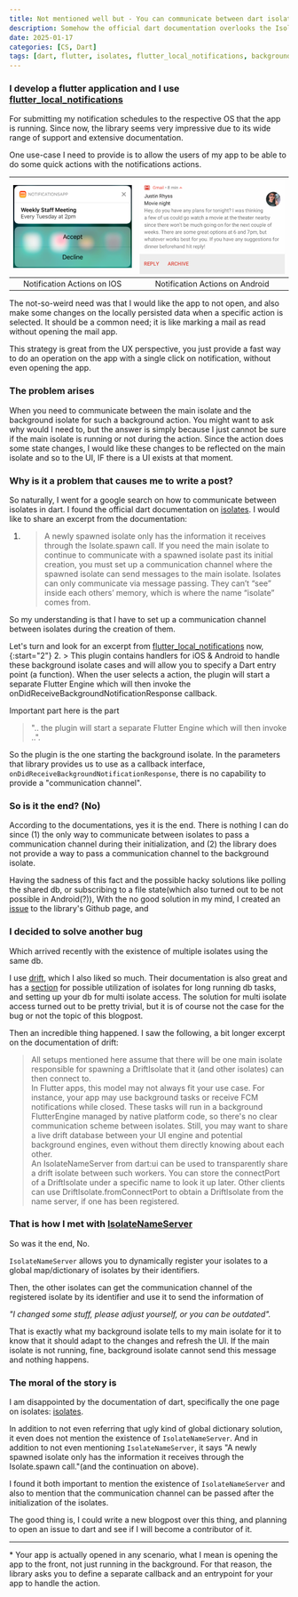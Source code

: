 ```yaml
---
title: Not mentioned well but - You can communicate between dart isolates using IsolateNameServer
description: Somehow the official dart documentation overlooks the IsolateNameServer for communication between isolates even though it can be necessary to use in some cases.
date: 2025-01-17
categories: [CS, Dart]
tags: [dart, flutter, isolates, flutter_local_notifications, background_isolate, isolate_communication]     # TAG names should always be lowercase
---
```


### I develop a flutter application and I use [flutter_local_notifications](https://pub.dev/packages/flutter_local_notifications)

For submitting my notification schedules to the respective OS that the app is running. Since now, the library
seems very impressive due to its wide range of support and extensive documentation.

One use-case I need to provide is to allow the users of my app to be able to do some quick actions with the notifications actions.

![IOS Notification Action Example](/assets/img/ios_notif_ex.png) |  ![Android Notification Action Example](/assets/img/android_notif_ex.png)
:-------------------------:|:-------------------------:
Notification Actions on IOS  |  Notification Actions on Android

The not-so-weird need was that I would like the app to not open, and also make some changes on the locally persisted
data when a specific action is selected. It should be a common need; it is like marking a mail as read without opening the mail app.

This strategy is great from the UX perspective, you just provide a fast way to do an operation on the app with a single click on notification, without even opening the app.

### The problem arises
When you need to communicate between the main isolate and the background isolate for such a background action.
You might want to ask why would I need to, but the answer is simply because I just cannot be sure if the main isolate is running or not during the action.
Since the action does some state changes, I would like these changes to be reflected on the main isolate and so to the UI, IF there is a UI exists at that moment.

### Why is it a problem that causes me to write a post?

So naturally, I went for a google search on how to communicate between isolates in dart. I found the official dart documentation on [isolates](https://dart.dev/language/isolates).
I would like to share an excerpt from the documentation:
1.  > A newly spawned isolate only has the information it receives through the Isolate.spawn call. If you need the main isolate to continue to communicate with a spawned isolate past its initial creation, you must set up a communication channel where the spawned isolate can send messages to the main isolate. Isolates can only communicate via message passing. They can’t “see” inside each others’ memory, which is where the name “isolate” comes from.

So my understanding is that I have to set up a communication channel between isolates during the creation of them.

Let's turn and look for an excerpt from [flutter_local_notifications](https://pub.dev/packages/flutter_local_notifications) now,
{:start="2"}
2. > This plugin contains handlers for iOS & Android to handle these background isolate cases and will allow you to specify a Dart entry point (a function). When the user selects a action, the plugin will start a separate Flutter Engine which will then invoke the onDidReceiveBackgroundNotificationResponse callback.

Important part here is the part
> ".. the plugin will start a separate Flutter Engine which will then invoke ..".

So the plugin is the one starting the background isolate. In the parameters that library provides us to use as a callback interface,
`onDidReceiveBackgroundNotificationResponse`, there is no capability to provide a "communication channel".

### So is it the end? (No)

According to the documentations, yes it is the end. There is nothing I can do since (1) the only way to communicate between isolates to pass a communication channel during their initialization,
and (2) the library does not provide a way to pass a communication channel to the background isolate.

Having the sadness of this fact and the possible hacky solutions like polling the shared db, or subscribing to a file state(which also turned out to be not possible in Android(?)),
With the no good solution in my mind, I created an [issue](https://github.com/MaikuB/flutter_local_notifications/issues/2517) to the library's Github page, and

### I decided to solve another bug

Which arrived recently with the existence of multiple isolates using the same db.

I use [drift](https://pub.dev/packages/drift), which I also liked so much. Their documentation is also great and has a [section](https://drift.simonbinder.eu/isolates/) for
possible utilization of isolates for long running db tasks, and setting up your db for multi isolate access. The solution for
multi isolate access turned out to be pretty trivial, but it is of course not the case for the bug or not the topic of this blogpost.

Then an incredible thing happened. I saw the following, a bit longer excerpt on the documentation of drift:
>All setups mentioned here assume that there will be one main isolate responsible for spawning a DriftIsolate that it (and other isolates) can then connect to.\
>In Flutter apps, this model may not always fit your use case. For instance, your app may use background tasks or receive FCM notifications while closed. These tasks will run in a background FlutterEngine managed by native platform code, so there's no clear communication scheme between isolates. Still, you may want to share a live drift database between your UI engine and potential background engines, even without them directly knowing about each other.\
>An IsolateNameServer from dart:ui can be used to transparently share a drift isolate between such workers. You can store the connectPort of a DriftIsolate under a specific name to look it up later. Other clients can use DriftIsolate.fromConnectPort to obtain a DriftIsolate from the name server, if one has been registered.

### That is how I met with [IsolateNameServer](https://api.flutter.dev/flutter/dart-ui/IsolateNameServer-class.html)

So was it the end, No.

`IsolateNameServer` allows you to dynamically register your isolates to a global map/dictionary of isolates by their identifiers.

Then, the other isolates can get the communication channel of the registered isolate by its identifier and use it to send the information of

_"I changed some stuff, please adjust yourself, or you can be outdated"._

That is exactly what my background isolate tells to my main isolate for it to know that it should adapt to the changes and refresh the UI.
If the main isolate is not running, fine, background isolate cannot send this message and nothing happens.

### The moral of the story is

I am disappointed by the documentation of dart, specifically the one page on isolates: [isolates](https://dart.dev/language/isolates).

In addition to not even referring that ugly kind of global dictionary solution, it even does not mention the existence of `IsolateNameServer`.
And in addition to not even mentioning `IsolateNameServer`, it says "A newly spawned isolate only has the information it receives through the Isolate.spawn call."(and the continuation on above).

I found it both important to mention the existence of `IsolateNameServer` and also to mention that the communication channel can be passed after the initialization of the isolates.

The good thing is, I could write a new blogpost over this thing, and planning to open an issue to dart and see if I will become a contributor of it.


---
\* Your app is actually opened in any scenario, what I mean is opening the app to the front, not just running in the background.
For that reason, the library asks you to define a separate callback and an entrypoint for your app to handle the action.
